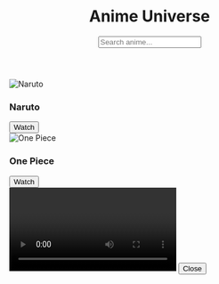 <!DOCTYPE html>
<html lang="en">
<head>
  <meta charset="UTF-8">
  <meta name="viewport" content="width=device-width, initial-scale=1">
  <title>Anime Universe</title>
  <link rel="stylesheet" href="style.css">
</head>
<body>
  <header>
    <h1>Anime Universe</h1>
    <input type="text" id="searchInput" placeholder="Search anime...">
  </header>

  <main id="animeList">
    <!-- Anime Cards -->
    <div class="anime-card" data-title="Naruto">
      <img src="assets/naruto.jpg" alt="Naruto">
      <h3>Naruto</h3>
      <button onclick="playVideo('assets/naruto-ep1.mp4')">Watch</button>
    </div>
    <div class="anime-card" data-title="One Piece">
      <img src="assets/onepiece.jpg" alt="One Piece">
      <h3>One Piece</h3>
      <button onclick="playVideo('assets/onepiece-ep1.mp4')">Watch</button>
    </div>
    <!-- Add more anime here -->
  </main>

  <section id="videoPlayerSection" class="hidden">
    <video id="videoPlayer" controls></video>
    <button onclick="closePlayer()">Close</button>
  </section>

  <script src="script.js"></script>
</body>
</html>
